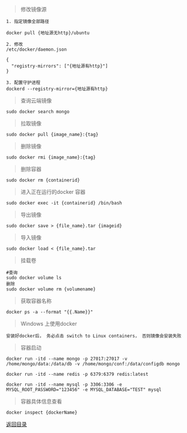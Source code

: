 
> 修改镜像源
    
    1. 指定镜像全部路径
    
    docker pull {地址源无http}/ubuntu
    
    2. 修改
    /etc/docker/daemon.json
    
    {
      "registry-mirrors": ["{地址源有http}"]
    }
    
    3. 配置守护进程
    dockerd --registry-mirror={地址源有http}

> 查询云端镜像

    sudo docker search mongo
    
> 拉取镜像

    sudo docker pull {image_name}:{tag}

> 删除镜像

    sudo docker rmi {image_name}:{tag}
    
> 删除容器

    sudo docker rm {containerid}

> 进入正在运行的docker 容器

    sudo docker exec -it {containerid} /bin/bash

> 导出镜像

    sudo docker save > {file_name}.tar {imageid}

> 导入镜像

    sudo docker load < {file_name}.tar

> 挂载卷
    
    #查询
    sudo docker volume ls
    删除
    sudo docker volume rm {volumename}
    
> 获取容器名称

    docker ps -a --format "{{.Name}}"

>Windows 上使用docker 

    安装好docker后， 务必点击 switch to Linux containers， 否则镜像会安装失败

>容器启动

    docker run -itd --name mongo -p 27017:27017 -v /home/mongo/data:/data/db -v /home/mongo/conf:/data/configdb mongo
    
    docker run -itd --name redis -p 6379:6379 redis:latest
    
    docker run -itd --name mysql -p 3306:3306 -e MYSQL_ROOT_PASSWORD="123456" -e MYSQL_DATABASE="TEST" mysql

> 容器具体信息查看
    
    docker inspect {dockerName}

[返回目录](../README.md)
